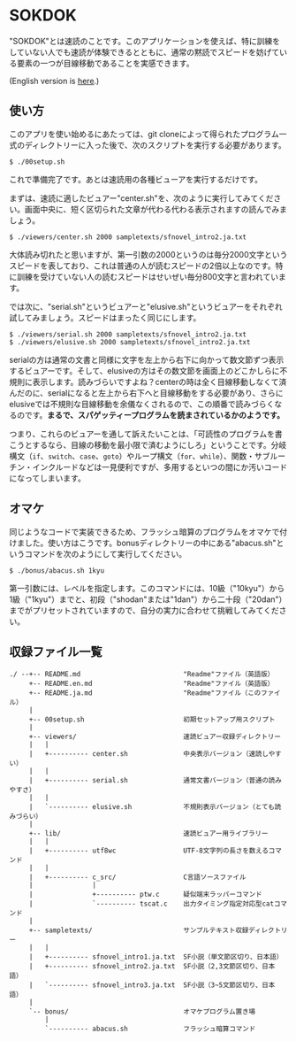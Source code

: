 # SOKDOK

"SOKDOK"とは速読のことです。このアプリケーションを使えば、特に訓練をしていない人でも速読が体験できるとともに、通常の黙読でスピードを妨げている要素の一つが目線移動であることを実感できます。

(English version is [here](README.en.md).)

## 使い方

このアプリを使い始めるにあたっては、git cloneによって得られたプログラム一式のディレクトリーに入った後で、次のスクリプトを実行する必要があります。

```
$ ./00setup.sh
```

これで準備完了です。あとは速読用の各種ビューアを実行するだけです。

まずは、速読に適したビュアー"center.sh"を、次のように実行してみてください。画面中央に、短く区切られた文章が代わる代わる表示されますの読んでみましょう。

```
$ ./viewers/center.sh 2000 sampletexts/sfnovel_intro2.ja.txt
```

大体読み切れたと思いますが、第一引数の2000というのは毎分2000文字というスピードを表しており、これは普通の人が読むスピードの2倍以上なのです。特に訓練を受けていない人の読むスピードはせいぜい毎分800文字と言われています。

では次に、"serial.sh"というビュアーと"elusive.sh"というビュアーをそれぞれ試してみましょう。スピードはまったく同じにします。

```
$ ./viewers/serial.sh 2000 sampletexts/sfnovel_intro2.ja.txt
$ ./viewers/elusive.sh 2000 sampletexts/sfnovel_intro2.ja.txt
```

serialの方は通常の文書と同様に文字を左上から右下に向かって数文節ずつ表示するビュアーです。そして、elusiveの方はその数文節を画面上のどこかしらに不規則に表示します。読みづらいですよね？centerの時は全く目線移動しなくて済んだのに、serialになると左上から右下へと目線移動をする必要があり、さらにelusiveでは不規則な目線移動を余儀なくされるので、この順番で読みづらくなるのです。**まるで、スパゲッティープログラムを読まされているかのようです。**

つまり、これらのビュアーを通して訴えたいことは、「可読性のプログラムを書こうとするなら、目線の移動を最小限で済むようにしろ」ということです。分岐構文（`if`、`switch`、`case`、`goto`）やループ構文（`for`、`while`）、関数・サブルーチン・インクルードなどは一見便利ですが、多用するといつの間にか汚いコードになってしまいます。

## オマケ

同じようなコードで実装できるため、フラッシュ暗算のプログラムをオマケで付けました。使い方はこうです。bonusディレクトリーの中にある"abacus.sh"というコマンドを次のようにして実行してください。

```
$ ./bonus/abacus.sh 1kyu
```

第一引数には、レベルを指定します。このコマンドには、10級（"10kyu"）から1級（"1kyu"）までと、初段（"shodan"または"1dan"）から二十段（"20dan"）までがプリセットされていますので、自分の実力に合わせて挑戦してみてください。


## 収録ファイル一覧

```
./ --+-- README.md                          "Readme"ファイル（英語版）
     +-- README.en.md                       "Readme"ファイル（英語版）
     +-- README.ja.md                       "Readme"ファイル（このファイル）
     |
     +-- 00setup.sh                         初期セットアップ用スクリプト
     |
     +-- viewers/                           速読ビュアー収録ディレクトリー
     |   |
     |   +---------- center.sh              中央表示バージョン（速読しやすい）
     |   |
     |   +---------- serial.sh              通常文書バージョン（普通の読みやすさ）
     |   |
     |   `---------- elusive.sh             不規則表示バージョン（とても読みづらい）
     |
     +-- lib/                               速読ビュアー用ライブラリー
     |   |
     |   +---------- utf8wc                 UTF-8文字列の長さを数えるコマンド
     |   |
     |   +---------- c_src/                 C言語ソースファイル
     |               |
     |               +---------- ptw.c      疑似端末ラッパーコマンド
     |               `---------- tscat.c    出力タイミング指定対応型catコマンド
     |
     +-- sampletexts/                       サンプルテキスト収録ディレクトリー
     |   |
     |   +---------- sfnovel_intro1.ja.txt  SF小説（単文節区切り、日本語）
     |   +---------- sfnovel_intro2.ja.txt  SF小説（2,3文節区切り、日本語）
     |   `---------- sfnovel_intro3.ja.txt  SF小説（3~5文節区切り、日本語）
     |
     `-- bonus/                             オマケプログラム置き場
         |
         `---------- abacus.sh              フラッシュ暗算コマンド
```
